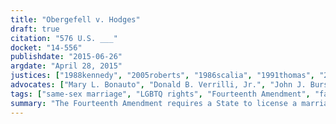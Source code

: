 ```yaml
---
title: "Obergefell v. Hodges"
draft: true
citation: "576 U.S. ___"
docket: "14-556"
publishdate: "2015-06-26"
argdate: "April 28, 2015"
justices: ["1988kennedy", "2005roberts", "1986scalia", "1991thomas", "2006alito"]
advocates: ["Mary L. Bonauto", "Donald B. Verrilli, Jr.", "John J. Bursch", "Douglas Hallward-Driemeier", "Joseph F. Whalen"]
tags: ["same-sex marriage", "LGBTQ rights", "Fourteenth Amendment", "family law", "Due Process Clause"]
summary: "The Fourteenth Amendment requires a State to license a marriage between two people of the same sex and to recognize a marriage between two people of the same sex when their marriage was lawfully licensed and performed out-of-State."
---
```


